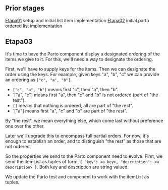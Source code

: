 ## Prior stages
[Etapa01](Etapa01.md) setup and initial list item implementation
[Etapa02](Etapa02.md) initial parto ordered list implementation

## Etapa03

It's time to have the Parto component display a designated ordering
of the items we give to it. For this, we'll need a way to designate the
ordering.

First, we'll have to supply keys for the items.
Then we can designate the order using the keys.
For example, given keys "a", "b", "c" we can provide an ordering as
`["c", "a", "b"]`.

- `["c", "a", "b"]` means first "c", then "a", then "b".
- `["a", "c"] means first "a", then "c" and "b" is not ordered
  (part of "the rest").
- `[]` means that nothing is ordered, all are part of "the rest".
- `["a"] means first "a", "c" and "b" are part of "the rest".

By "the rest", we mean everything else, which come last without preference
one over the other.

Later we'll upgrade this to encompass full partial orders. For now,
it's enough to establish an order, and to distinguish "the rest" as
those that are not ordered.

So the properties we send to the Parto component need to evolve.
First, we send the itemList as tuples of form,
`{ "key": <a key>, "description": <a description> }`.
Both key and description are string valued.

We update the Parto test and component to work with the itemList as tuples.


